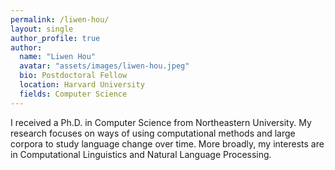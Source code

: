```yaml
---
permalink: /liwen-hou/
layout: single
author_profile: true
author:
  name: "Liwen Hou"
  avatar: "assets/images/liwen-hou.jpeg"
  bio: Postdoctoral Fellow
  location: Harvard University
  fields: Computer Science
---
```

I received a Ph.D. in Computer Science from Northeastern University. My research focuses on ways of using computational methods and large corpora to study language change over time. More broadly, my interests are in Computational Linguistics and Natural Language Processing.
